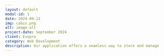 ```yaml
---
layout: default
modal-id: 1
date: 2024-09-12
img: cabin.png
alt: image-alt
project-date: September 2024
client: Evopra
category: Web Development
description: Our application offers a seamless way to store and manage your passwords securely across all your devices. With end-to-end encryption, your sensitive data is always protected, giving you peace of mind. Effortlessly generate strong passwords, auto-fill login credentials, and organize your digital life with ease. Whether you're an individual or a business, our solution is designed to meet your security needs with user-friendly features and robust protection.
---
```

